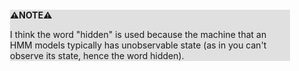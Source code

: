 <div style="margin:2em; background-color: #e0e0e0;">

<strong>⚠️NOTE️️️⚠️</strong>

I think the word "hidden" is used because the machine that an HMM models typically has unobservable state (as in you can't observe its state, hence the word hidden).
</div>

